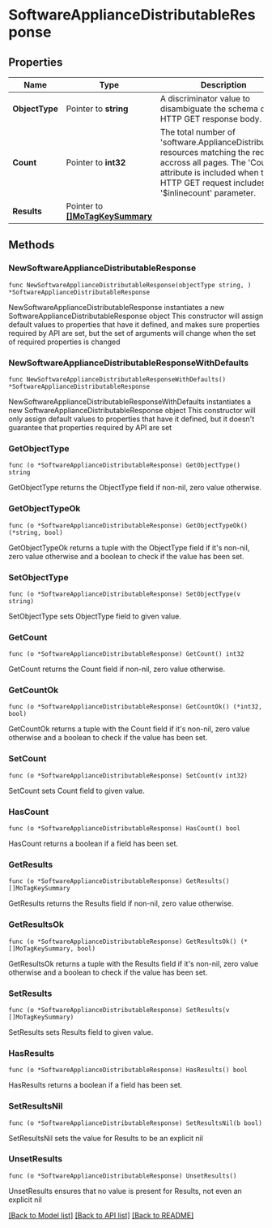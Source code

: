 # SoftwareApplianceDistributableResponse

## Properties

Name | Type | Description | Notes
------------ | ------------- | ------------- | -------------
**ObjectType** | Pointer to **string** | A discriminator value to disambiguate the schema of a HTTP GET response body. | 
**Count** | Pointer to **int32** | The total number of &#39;software.ApplianceDistributable&#39; resources matching the request, accross all pages. The &#39;Count&#39; attribute is included when the HTTP GET request includes the &#39;$inlinecount&#39; parameter. | [optional] 
**Results** | Pointer to [**[]MoTagKeySummary**](MoTagKeySummary.md) |  | [optional] 

## Methods

### NewSoftwareApplianceDistributableResponse

`func NewSoftwareApplianceDistributableResponse(objectType string, ) *SoftwareApplianceDistributableResponse`

NewSoftwareApplianceDistributableResponse instantiates a new SoftwareApplianceDistributableResponse object
This constructor will assign default values to properties that have it defined,
and makes sure properties required by API are set, but the set of arguments
will change when the set of required properties is changed

### NewSoftwareApplianceDistributableResponseWithDefaults

`func NewSoftwareApplianceDistributableResponseWithDefaults() *SoftwareApplianceDistributableResponse`

NewSoftwareApplianceDistributableResponseWithDefaults instantiates a new SoftwareApplianceDistributableResponse object
This constructor will only assign default values to properties that have it defined,
but it doesn't guarantee that properties required by API are set

### GetObjectType

`func (o *SoftwareApplianceDistributableResponse) GetObjectType() string`

GetObjectType returns the ObjectType field if non-nil, zero value otherwise.

### GetObjectTypeOk

`func (o *SoftwareApplianceDistributableResponse) GetObjectTypeOk() (*string, bool)`

GetObjectTypeOk returns a tuple with the ObjectType field if it's non-nil, zero value otherwise
and a boolean to check if the value has been set.

### SetObjectType

`func (o *SoftwareApplianceDistributableResponse) SetObjectType(v string)`

SetObjectType sets ObjectType field to given value.


### GetCount

`func (o *SoftwareApplianceDistributableResponse) GetCount() int32`

GetCount returns the Count field if non-nil, zero value otherwise.

### GetCountOk

`func (o *SoftwareApplianceDistributableResponse) GetCountOk() (*int32, bool)`

GetCountOk returns a tuple with the Count field if it's non-nil, zero value otherwise
and a boolean to check if the value has been set.

### SetCount

`func (o *SoftwareApplianceDistributableResponse) SetCount(v int32)`

SetCount sets Count field to given value.

### HasCount

`func (o *SoftwareApplianceDistributableResponse) HasCount() bool`

HasCount returns a boolean if a field has been set.

### GetResults

`func (o *SoftwareApplianceDistributableResponse) GetResults() []MoTagKeySummary`

GetResults returns the Results field if non-nil, zero value otherwise.

### GetResultsOk

`func (o *SoftwareApplianceDistributableResponse) GetResultsOk() (*[]MoTagKeySummary, bool)`

GetResultsOk returns a tuple with the Results field if it's non-nil, zero value otherwise
and a boolean to check if the value has been set.

### SetResults

`func (o *SoftwareApplianceDistributableResponse) SetResults(v []MoTagKeySummary)`

SetResults sets Results field to given value.

### HasResults

`func (o *SoftwareApplianceDistributableResponse) HasResults() bool`

HasResults returns a boolean if a field has been set.

### SetResultsNil

`func (o *SoftwareApplianceDistributableResponse) SetResultsNil(b bool)`

 SetResultsNil sets the value for Results to be an explicit nil

### UnsetResults
`func (o *SoftwareApplianceDistributableResponse) UnsetResults()`

UnsetResults ensures that no value is present for Results, not even an explicit nil

[[Back to Model list]](../README.md#documentation-for-models) [[Back to API list]](../README.md#documentation-for-api-endpoints) [[Back to README]](../README.md)


